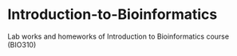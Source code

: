 # Introduction-to-Bioinformatics
Lab works and homeworks of Introduction to Bioinformatics course (BIO310)
